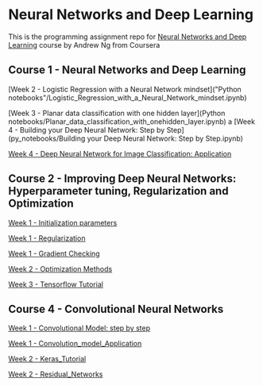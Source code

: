 # Neural Networks and Deep Learning

This is the programming assignment repo for [Neural Networks and Deep Learning](https://www.coursera.org/learn/neural-networks-deep-learning) course by Andrew Ng from Coursera

## Course 1 - Neural Networks and Deep Learning
[Week 2 - Logistic Regression with a Neural Network mindset]("Python notebooks"/Logistic_Regression_with_a_Neural_Network_mindset.ipynb)

[Week 3 - Planar data classification with one hidden layer](Python notebooks/Planar_data_classification_with_onehidden_layer.ipynb)
a
[Week 4 - Building your Deep Neural Network: Step by Step](py_notebooks/Building your Deep Neural Network: Step by Step.ipynb)

[Week 4 - Deep Neural Network for Image Classification: Application](Deep+Neural+Network+-+Application.ipynb)


## Course 2 - Improving Deep Neural Networks: Hyperparameter tuning, Regularization and Optimization
[Week 1 - Initialization parameters](Initialization.ipynb)

[Week 1 - Regularization](Regularization_v2a.ipynb)

[Week 1 - Gradient Checking](Gradient+Checking+v1.ipynb)

[Week 2 - Optimization Methods](Optimization_methods_v1b.ipynb)

[Week 3 - Tensorflow Tutorial](TensorFlow_Tutorial_v3b.ipynb)

## Course 4 - Convolutional Neural Networks
[Week 1 - Convolutional Model: step by step](Convolution_model_Step_by_Step_v2a.ipynb)

[Week 1 - Convolution_model_Application](Convolution_model_Application_v1a.ipynb)

[Week 2 - Keras_Tutorial](Keras_Tutorial_v2a.ipynb)

[Week 2 - Residual_Networks](Residual_Networks_v2a.ipynb)
